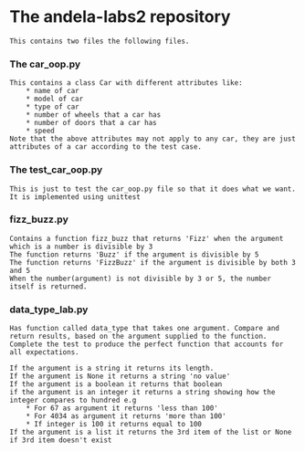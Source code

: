 # The andela-labs2 repository
    This contains two files the following files.
    
### The car_oop.py
    This contains a class Car with different attributes like:
        * name of car
        * model of car
        * type of car
        * number of wheels that a car has
        * number of doors that a car has
        * speed
    Note that the above attributes may not apply to any car, they are just attributes of a car according to the test case.
    
### The test_car_oop.py
    This is just to test the car_oop.py file so that it does what we want.
    It is implemented using unittest
    
### fizz_buzz.py
    Contains a function fizz_buzz that returns 'Fizz' when the argument which is a number is divisible by 3
    The function returns 'Buzz' if the argument is divisible by 5
    The function returns 'FizzBuzz' if the argument is divisible by both 3 and 5
    When the number(argument) is not divisible by 3 or 5, the number itself is returned.
    
### data_type_lab.py
    Has function called data_type that takes one argument. Compare and return results, based on the argument supplied to the function. Complete the test to produce the perfect function that accounts for all expectations.

    If the argument is a string it returns its length.
    If the argument is None it returns a string 'no value'
    If the argument is a boolean it returns that boolean
    if the argument is an integer it returns a string showing how the integer compares to hundred e.g
        * For 67 as argument it returns 'less than 100' 
        * For 4034 as argument it returns 'more than 100' 
        * If integer is 100 it returns equal to 100
    If the argument is a list it returns the 3rd item of the list or None if 3rd item doesn't exist

